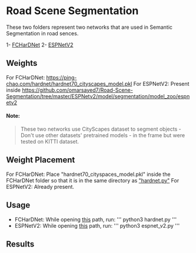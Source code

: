 # Road Scene Segmentation
These two folders represent two networks that are used in Semantic Segmentation in road sences.

1- [FCHarDNet](https://github.com/PingoLH/FCHarDNet)
2- [ESPNetV2](https://github.com/sacmehta/EdgeNets)

## Weights

For FCHarDNet: https://ping-chao.com/hardnet/hardnet70_cityscapes_model.pkl
For ESPNetV2: Present inside https://github.com/omarsayed7/Road-Scene-Segmentation/tree/master/ESPNetv2/model/segmentation/model_zoo/espnetv2

#### Note:
> These two networks use CityScapes dataset to segment objects - Don't use other datasets' pretrained models - in the frame but were tested on KITTI dataset.

## Weight Placement

For FCHarDNet: Place "hardnet70_cityspaces_model.pkl" inside the FCHarDNet folder so that it is in the same directory as ["hardnet.py"](https://github.com/omarsayed7/Road-Scene-Segmentation/blob/master/FCHarDNet/hardnet.py)
For ESPNetV2: Already present.

## Usage

- FCHarDNet: While opening [this](https://github.com/omarsayed7/Road-Scene-Segmentation/tree/master/FCHarDNet) path, run:
'''
python3 hardnet.py
'''
- ESPNetV2: While opening [this](https://github.com/omarsayed7/Road-Scene-Segmentation/tree/master/ESPNetv2) path, run:
'''
python3 espnet_v2.py
'''
## Results
